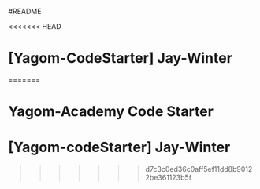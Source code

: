 #README 

<<<<<<< HEAD
# [Yagom-CodeStarter] Jay-Winter 
=======

# Yagom-Academy Code Starter 

# [Yagom-codeStarter] Jay-Winter 
>>>>>>> d7c3c0ed36c0aff5ef11dd8b90122be361123b5f
